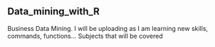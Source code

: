 ## Data_mining_with_R
Business Data Mining. I will be uploading as I am learning new skills, commands, functions...
Subjects that will be covered 
